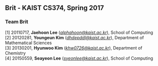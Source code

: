 ## Brit - KAIST CS374, Spring 2017

### Team Brit
[1] 20110717, **Jaehoon Lee** (*alphahoon@kaist.ac.kr*), School of Computing  
[2] 20120281, **Youngeun Kim** (*dhdepddl@kaist.ac.kr*), Department of Mathematical Sciences  
[3] 20130201, **Hyunwoo Kim** (*khw0726@kaist.ac.kr*), Department of Chemistry  
[4] 20150559, **Seayeon Lee** (*syeonlee@kaist.ac.kr*), School of Computing  
